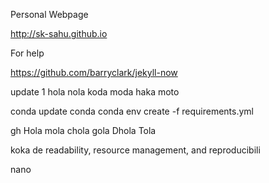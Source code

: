 Personal Webpage

http://sk-sahu.github.io

For help

https://github.com/barryclark/jekyll-now

update 1
hola nola 
koda moda
haka moto

conda update conda
conda env create -f requirements.yml

gh
Hola mola chola
gola
Dhola
Tola

koka
de readability, resource management, and reproducibili

nano
